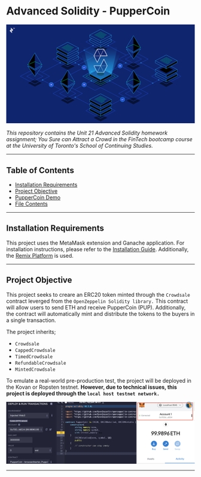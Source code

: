 # Advanced Solidity - PupperCoin

![solidity_img](Deplyment_Images/solidity_img.png)

*This repository contains the Unit 21 Advanced Solidity homework assignment; You Sure can Attract a Crowd in the FinTech bootcamp course at the University of Toronto's School of Continuing Studies.* 

---

## Table of Contents

- [Installation Requirements](#Installation-Requirements)
- [Project Objective](#Project-Objective)
- [PupperCoin Demo](#PupperCoin-Demo)
- [File Contents](#File-Contents)

---

## Installation Requirements

This project uses the MetaMask extension and Ganache application. For installation instructions, please refer to the [Installation Guide](Installation_Guide.md). Additionally, the [Remix Platform](https://www.remix.ethereum.org) is used. 

---

## Project Objective 

This project seeks to creare an ERC20 token minted through the `Crowdsale` contract leverged from the `OpenZeppelin Solidity library.` This contract will allow users to send ETH and receive PupperCoin (PUP). Additionally, the contract will automatically mint and distribute the tokens to the buyers in a single transaction. 

The project inherits; 

   - `Crowdsale`
   - `CappedCrowdsale`
   - `TimedCrowdsale`
   - `RefundableCrowdsale`
   - `MintedCrowdsale`

To emulate a real-world pre-production test, the project will be deployed in the Kovan or Ropsten testnet. **However, due to technical issues, this project is deployed through the `local host testnet network.`** 

![connecting_local_host](Deplyment_Images/connecting_local_host.png)

---
